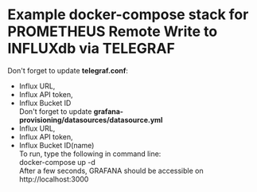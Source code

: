 # Example docker-compose stack for PROMETHEUS Remote Write to INFLUXdb via TELEGRAF  
Don't forget to update <b>telegraf.conf</b>:
- Influx URL, 
- Influx API token, 
- Influx Bucket ID  
Don't forget to update <b>grafana-provisioning/datasources/datasource.yml</b>
- Influx URL, 
- Influx API token, 
- Influx Bucket ID(name)  
To run, type the following in command line:  
    docker-compose up -d  
After a few seconds, GRAFANA should be accessible on http://localhost:3000